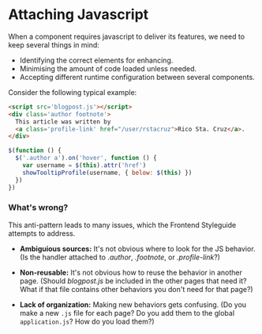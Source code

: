 # Attaching Javascript

When a component requires javascript to deliver its features, we need to keep several things in mind:

  * Identifying the correct elements for enhancing.
  * Minimising the amount of code loaded unless needed.
  * Accepting different runtime configuration between several components.

Consider the following typical example:


```html
<script src='blogpost.js'></script>
<div class='author footnote'>
  This article was written by
  <a class='profile-link' href="/user/rstacruz">Rico Sta. Cruz</a>.
</div>
```

```js
$(function () {
  $('.author a').on('hover', function () {
    var username = $(this).attr('href')
    showTooltipProfile(username, { below: $(this) })
  })
})
```

### What's wrong?

This anti-pattern leads to many issues, which the Frontend Styleguide attempts to address.

 * **Ambiguious sources:** It's not obvious where to look for the JS behavior. (Is the handler attached to *.author*, *.footnote*, or *.profile-link*?)

 * **Non-reusable:** It's not obvious how to reuse the behavior in another page. (Should *blogpost.js* be included in the other pages that need it? What if that file contains other behaviors you don't need for that page?)

 * **Lack of organization:** Making new behaviors gets confusing. (Do you make a new `.js` file for each page? Do you add them to the global `application.js`? How do you load them?)